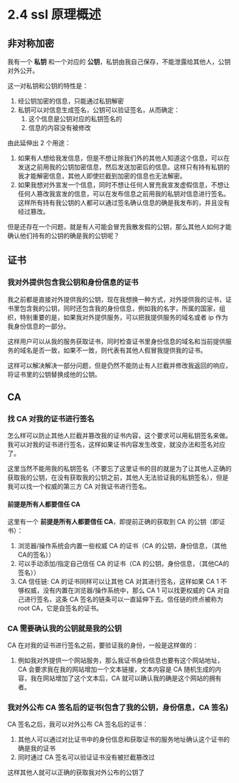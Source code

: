 # 2.4 ssl 原理概述

## 非对称加密

我有一个 **私钥** 和一个对应的 **公钥**，私钥由我自己保存，不能泄露给其他人，公钥对外公开。

这一对私钥和公钥的特性是：

1. 经公钥加密的信息，只能通过私钥解密
2. 私钥可以对信息生成签名，公钥可以验证签名，从而确定：
    1. 这个信息是公钥对应的私钥签名的
    2. 信息的内容没有被修改

由此延伸出 2 个用途：

1. 如果有人想给我发信息，但是不想让除我们外的其他人知道这个信息，可以在发送之前用我的公钥加密信息，然后发送加密后的信息。这样只有持有私钥的我才能解密信息，其他人即使拦截到加密的信息也无法解密。
2. 如果我想对外宣发一个信息，同时不想让任何人冒充我宣发虚假信息，不想让任何人篡改我宣发的信息，可以在发布信息之前用我的私钥对信息进行签名。这样所有持有我公钥的人都可以通过签名确认信息的确是我发布的，并且没有经过篡改。

但是还存在一个问题，就是有人可能会冒充我散发假的公钥，那么其他人如何才能确认他们持有的公钥的确是我的公钥呢？

## 证书

### 我对外提供包含我公钥和身份信息的证书

我之前都是直接对外提供我的公钥，现在我想换一种方式，对外提供我的证书，证书里包含我的公钥，同时还包含我的身份信息，例如我的名字，所属的国家，组织，特别重要的是，如果我对外提供服务，可以把我提供服务的域名或者 ip 作为我身份信息的一部分。

这样用户可以从我的服务获取证书，同时检查证书里身份信息的域名和当前提供服务的域名是否一致，如果不一致，则代表有其他人假冒我提供我的证书。

这样可以解决解决一部分问题，但是仍然不能防止有人拦截并修改我返回的响应，将证书里的公钥替换成他的公钥。

## CA

### 找 CA 对我的证书进行签名

怎么样可以防止其他人拦截并篡改我的证书内容，这个要求可以用私钥签名来做。我可以对我的证书进行签名，这样如果证书内容发生改变，就没办法和签名对应了。

这里当然不能用我的私钥签名（不要忘了这里证书的目的就是为了让其他人正确的获取我的公钥，在没有获取我的公钥之前，其他人无法验证我的私钥签名），但是我可以找一个权威的第三方 CA 对我证书进行签名。

#### 前提是所有人都要信任 CA

这里有一个 **前提是所有人都要信任 CA**，即提前正确的获取到 CA 的公钥（即证书）：

1. 浏览器/操作系统会内置一些权威 CA 的证书（CA 的公钥，身份信息，（其他CA的签名））
2. 可以手动添加/指定自己信任 CA 的证书（CA 的公钥，身份信息，（其他CA的签名））
3. CA 信任链: CA 的证书同样可以让其他 CA 对其进行签名，这样如果 CA 1 不够权威，没有内置在浏览器/操作系统中，那么 CA 1 可以找更权威的 CA 对自己进行签名，这条 CA 签名的链条可以一直延伸下去。信任链的终点被称为 root CA，它是自签名的证书。

### CA 需要确认我的公钥就是我的公钥

CA 在对我的证书进行签名之前，要验证我的身份，一般是这样做的：

1. 例如我对外提供一个网站服务，那么我证书身份信息也要有这个网站地址，CA 会要求我在我的网站增加一个文本链接，文本内容是 CA 随机生成的内容，我在网站增加了这个文本后，CA 就可以确认我的确是这个网站的拥有者。

### 我对外公布 CA 签名后的证书(包含了我的公钥，身份信息，CA 签名)

CA 签名之后，我可以对外公布 CA 签名后的证书：

1. 其他人可以通过对比证书中的身份信息和获取证书的服务地址确认这个证书的确是我的证书
2. 同时通过 CA 签名可以验证证书没有被拦截篡改过

这样其他人就可以正确的获取我对外公布的公钥了
